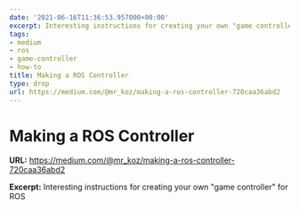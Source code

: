 ```yaml
---
date: '2021-06-16T11:36:53.957000+00:00'
excerpt: Interesting instructions for creating your own "game controller" for ROS
tags:
- medium
- ros
- game-controller
- how-to
title: Making a ROS Controller
type: drop
url: https://medium.com/@mr_koz/making-a-ros-controller-720caa36abd2
---
```


# Making a ROS Controller

**URL:** https://medium.com/@mr_koz/making-a-ros-controller-720caa36abd2

**Excerpt:** Interesting instructions for creating your own "game controller" for ROS

